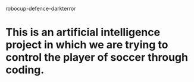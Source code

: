robocup-defence-darkterror 

This is an artificial intelligence project in which we are trying to control the player of soccer through coding. 
==========================
